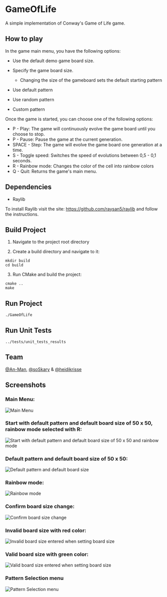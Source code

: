 # GameOfLife

A simple implementation of Conway's Game of Life game. 

## How to play

In the game main menu, you have the following options:

- Use the default demo game board size.
- Specify the game board size.
    * Changing the size of the gameboard sets the default starting pattern

- Use default pattern
- Use random pattern
- Custom pattern

Once the game is started, you can choose one of the following options:

- P - Play: The game will continuously evolve the game board until you choose to stop.
- P - Pause: Pause the game at the current generation.
- SPACE - Step: The game will evolve the game board one generation at a time.
- S - Toggle speed: Switches the speed of evolutions between 0,5 - 0,1 seconds.
- R - Rainbow mode: Changes the color of the cell into rainbow colors
- Q - Quit: Returns the game's main menu.

## Dependencies

- Raylib

To install Raylib visit the site: https://github.com/raysan5/raylib and follow the instructions.  

## Build Project

1. Navigate to the project root directory

2. Create a build directory and navigate to it:

```shell
mkdir build
cd build
```

3. Run CMake and build the project:

```shell
cmake ..
make
```

## Run Project

```shell
./GameOfLife
```

## Run Unit Tests

```shell
../tests/unit_tests_results
```

## Team


[@An-Man](https://github.com/An-Man), [@soSkary](https://github.com/soSkary) & [@heidikrisse](https://github.com/heidikrisse)

## Screenshots

### Main Menu:
![Main Menu](pictures/main_menu_default_settings.png)

### Start with default pattern and default board size of 50 x 50, rainbow mode selected with R:
![Start with default pattern and default board size of 50 x 50 and rainbow mode](pictures/default_pattern_default_size_rainbow_mode.png)

### Default pattern and default board size of 50 x 50:
![Default pattern and default board size](pictures/default_pattern_default_size.png)

### Rainbow mode:
![Rainbow mode](pictures/rainbow_mode.png)

### Confirm board size change:
![Confirm board size change](pictures/change_boardsize_confirmation.png)

### Invalid board size with red color:
![Invalid board size entered when setting board size](pictures/set_boardsize_invalid_value.png)

### Valid board size with green color:
![Valid board size entered when setting board size](pictures/set_boardsize_valid_value.png)

### Pattern Selection menu
![Pattern Selection menu](pictures/pattern_selection_menu.png)

